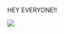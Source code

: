 


HEY EVERYONE!!






![](https://github-profile-trophy.vercel.app/?username=yograjsharma05&theme=gruvbox&no-frame=false&no-bg=false&margin-w=4)
